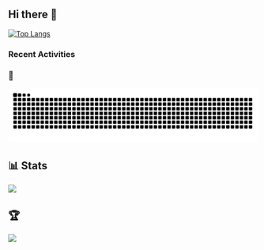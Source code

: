 ## Hi there 👋
[![Top Langs](https://github-readme-stats.vercel.app/api/top-langs/?username=necofuryai&layout=donut&count_private=true&theme=blue-green)](https://github.com/anuraghazra/github-readme-stats)

### Recent Activities

### :snake:
<picture>
  <source
    media="(prefers-color-scheme: dark)"
    srcset="https://raw.githubusercontent.com/necofuryai/necofuryai/output/github-contribution-grid-snake-dark.svg"
  />
  <source
    media="(prefers-color-scheme: light)"
    srcset="https://raw.githubusercontent.com/necofuryai/necofuryai/output/github-contribution-grid-snake.svg"
  />
  <img
    alt="github contribution grid snake animation"
    src="https://raw.githubusercontent.com/necofuryai/necofuryai/output/github-contribution-grid-snake.svg"
  />
</picture>

## 📊 Stats
<a href="https://github.com/anuraghazra/github-readme-stats"><img src="https://github-readme-stats-rho-red.vercel.app/api?username=necofuryai&include_all_commits=true&count_private=true&show_icons=true&theme=blue-green" height="158px" /></a>

<!-- ## :computer: Top Languages Card
<a href="https://github.com/anuraghazra/github-readme-stats"><img src="https://github-readme-stats-rho-red.vercel.app/api/top-langs/?username=necofuryai&layout=donut&count_private=true&theme=blue-green" /></a> -->


## :trophy:
<a href="https://github.com/ryo-ma/github-profile-trophy"><img src="https://github-profile-trophy.vercel.app/?username=necofuryai&theme=onedark" /></a>

<!--
**necofuryai/necofuryai** is a ✨ _special_ ✨ repository because its `README.md` (this file) appears on your GitHub profile.

Here are some ideas to get you started:

- 🔭 I’m currently working on ...
- 🌱 I’m currently learning ...
- 👯 I’m looking to collaborate on ...
- 🤔 I’m looking for help with ...
- 💬 Ask me about ...
- 📫 How to reach me: ...
- 😄 Pronouns: ...
- ⚡ Fun fact: ...
-->
